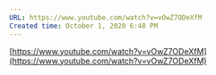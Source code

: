 ```yaml
---
URL: https://www.youtube.com/watch?v=vOwZ7ODeXfM
Created time: October 1, 2020 6:48 PM
---
```

[https://www.youtube.com/watch?v=vOwZ7ODeXfM](https://www.youtube.com/watch?v=vOwZ7ODeXfM)
